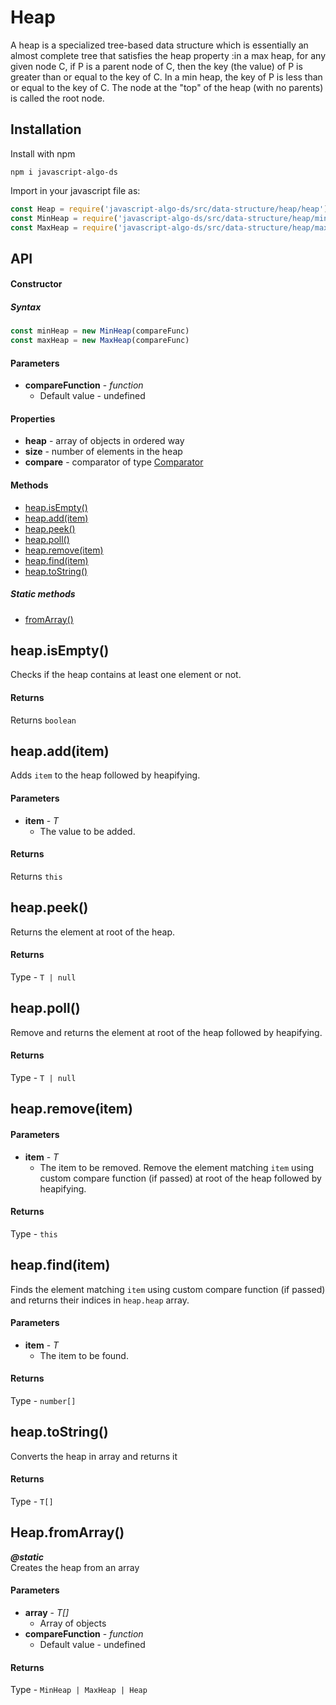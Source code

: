 # Heap
A heap is a specialized tree-based data structure which is essentially an almost complete tree that satisfies the heap property
:in a max heap, for any given node C, if P is a parent node of C, then the key (the value) of P is greater than or equal to the key of C.
In a min heap, the key of P is less than or equal to the key of C.
The node at the "top" of the heap (with no parents) is called the root node.

## Installation
Install with npm
```
npm i javascript-algo-ds
```

Import in your javascript file as: 
```javascript
const Heap = require('javascript-algo-ds/src/data-structure/heap/heap')
const MinHeap = require('javascript-algo-ds/src/data-structure/heap/minHeap')
const MaxHeap = require('javascript-algo-ds/src/data-structure/heap/maxHeap')
```

## API
#### Constructor
##### Syntax
```javascript
const minHeap = new MinHeap(compareFunc)
const maxHeap = new MaxHeap(compareFunc)
```
 #### Parameters
* **compareFunction** - _function_
    * Default value - undefined
    
#### Properties
 * **heap** - array of objects in ordered way
 * **size** - number of elements in the heap
 * **compare** - comparator of type [Comparator](../../utils/comparator/comparator.js) 

#### Methods
* [heap.isEmpty()](#heapisempty)
* [heap.add(item)](#heapadditem)
* [heap.peek()](#heappeek)
* [heap.poll()](#heappoll)
* [heap.remove(item)](#heapremoveitem)
* [heap.find(item)](#heapfinditem)
* [heap.toString()](#heaptostring)

##### Static methods
* [fromArray()](#heapfromarray) 

## heap.isEmpty()
Checks if the heap contains at least one element or not.
    
 #### Returns
Returns `boolean`

## heap.add(item)
Adds `item` to the heap followed by heapifying.
#### Parameters
* **item** - _T_
    * The value to be added.
#### Returns
Returns `this`

## heap.peek()
Returns the element at root of the heap.
#### Returns
Type - `T | null`

## heap.poll()
Remove and returns the element at root of the heap followed by heapifying.
#### Returns
Type - `T | null`

## heap.remove(item)
#### Parameters
* **item** - _T_
    * The item to be removed.
Remove the element matching `item` using custom compare function (if passed) at root of the heap followed by heapifying.
#### Returns
Type - `this`

## heap.find(item)
Finds the element matching `item` using custom compare function (if passed) and returns their indices in `heap.heap` array.
#### Parameters
* **item** - _T_
    * The item to be found.
#### Returns
Type - `number[]`
    
## heap.toString()
Converts the heap in array and returns it
#### Returns
Type - `T[]`

## Heap.fromArray()
***@static***  
Creates the heap from an array
 #### Parameters
* **array** - _T[]_
    * Array of objects
* **compareFunction** - _function_
    * Default value - undefined

 #### Returns
Type - `MinHeap | MaxHeap | Heap`